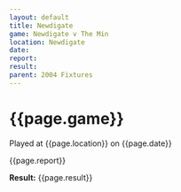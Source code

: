 ```yaml
---
layout: default
title: Newdigate
game: Newdigate v The Min
location: Newdigate
date: 
report: 
result: 
parent: 2004 Fixtures
---
```


# {{page.game}}

Played at {{page.location}} on {{page.date}}

{{page.report}}

**Result:** {{page.result}}
